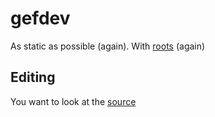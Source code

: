 # gefdev

As static as possible (again). With [roots](roots.cx) (again)

## Editing

You want to look at the [source](https://bitbucket.org/peoplesized/gefdev/src)